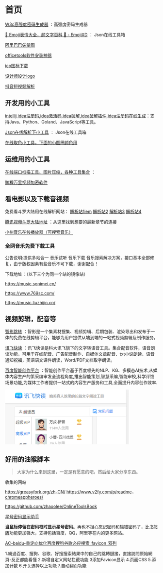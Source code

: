 # 首页



 [W3c高强度密码生成器](https://www.w3cschool.cn/tools/index?name=CreateStrongPassword) ：高强度密码生成器

 [🤣 Emoji表情大全，颜文字百科 💌 - EmojiXD](https://emojixd.com/) ： Json在线工具箱

[阿里巴巴矢量图](https://www.iconfont.cn/)

 [officetools软件安装神器](https://otp.landian.vip/zh-cn/)

 [ico图标下载](https://sc.chinaz.com/tubiao/)

[设计师设计logo](https://www.uugai.com/)

[抖音短视频解析](http://www.cainiaojiexi.com/)

## 开发用的小工具

[intellij idea注册码,idea激活码,idea破解,idea破解插件,idea注册码在线生成](http://idea.javatiku.cn/)：支持Java、Python、Goland、JavaScript等工具。



 [Json在线解析下小工具](https://www.sojson.com/) ： Json在线工具箱

[在线取色小工具，下面的小圆圈颜色用](https://link.fobshanghai.com/rgbcolor.htm) 

## 运维用的小工具

 [在线端口扫描工具、图片压缩，各种工具集合](https://www.qtool.net/port) ：

[鹏程万里视频加密软件](https://www.pcwlenv.com/)

## 看电影以及下载音视频

免费看斗罗大陆用在线解析网站： [解析站1iem](https://www.iembuy.com/)   [解析站2](https://v.ctrlqq.com/)   [解析站3](http://tv.hzwdd.cn/)  [解析站4](http://www.cjw123.com/jx/)

 [腾讯视频斗罗大陆地址](https://m.v.qq.com/search.html?keyWord=%E6%96%97%E7%BD%97%E5%A4%A7%E9%99%86) ：从这里找到想要的最新章节的连接

[小州音乐在线播放器（可搜索音乐）](http://y.webzcz.cn/)

### 全网音乐免费下载工具

公告说明:提供多站合一 音乐试听 音乐下载 音乐搜索解决方案，接口基本全部修复，由于版权因素有些音乐不可下载，谢谢配合！

下载地址：（以下三个为同一个站的镜像站）

https://music.sonimei.cn/

https://www.769sc.com/

https://music.liuzhijin.cn/



## 视频剪辑，配音等

 [智影跳转](https://zenvideo.qq.com/home) ：智影是一个集素材搜集、视频剪辑、后期包装、渲染导出和发布于一体的免费在线剪辑平台，能够为用户提供从端到端的一站式视频剪辑及制作服务。

 [讯飞快读](https://www.ffkuaidu.com/) ：讯飞快读是科大讯飞旗下的文字转语音工具。集合配音软件，语音朗读功能，可用于在线配音、广告配音制作、自媒体文章配音、txt小说朗读、语音通知祝福，英语语文课件朗读，Word/PDF文档取字朗读。

 [百度智能创作平台](https://www.ffkuaidu.com/) ：智能创作平台基于百度领先的NLP、KG、多模态AI技术,从媒体内容生产的策采编审发全流程角度,推出智能策划,智慧采编,智能审校,科学评馈场景功能,为媒体工作者提供一站式的内容生产服务和工具,全面提升内容创作效率.



![image-20220415104918889](index.assets/image-20220415104918889.png)



## 好用的油猴脚本

> 大家为什么来到这里，一定是有愿意的吧，然后给大家分享东西。

收集的网站

https://greasyfork.org/zh-CN/
https://www.v2fy.com/p/readme-chromeappheroes/

https://github.com/zhaoolee/OnlineToolsBook





 [星号密码显示助手](https://www.baiduyun.wiki/tool/install-starpassword.html#) 

**当鼠标停留在密码框时显示星号密码**。再也不担心忘记密码和输错密码了，比[书签版](https://www.baiduyun.wiki/tool/bookmark.html)功能更加强大，支持包括百度，QQ，阿里等在内的更多网站。

 [AC-baidu-重定向优化百度搜狗谷歌必应搜索_favicon_双列](https://greasyfork.org/zh-CN/scripts/14178-ac-baidu-%E9%87%8D%E5%AE%9A%E5%90%91%E4%BC%98%E5%8C%96%E7%99%BE%E5%BA%A6%E6%90%9C%E7%8B%97%E8%B0%B7%E6%AD%8C%E5%BF%85%E5%BA%94%E6%90%9C%E7%B4%A2-favicon-%E5%8F%8C%E5%88%97) 

1.繞過百度、搜狗、谷歌、好搜搜索結果中的自己的跳轉鏈接，直接訪問原始網頁-反正都能看懂 2.新增自定义网站拦截功能 3添加Favicon显示 4.页面CSS 5.添加计数 6.开关选择以上功能 7.自动翻页功能



